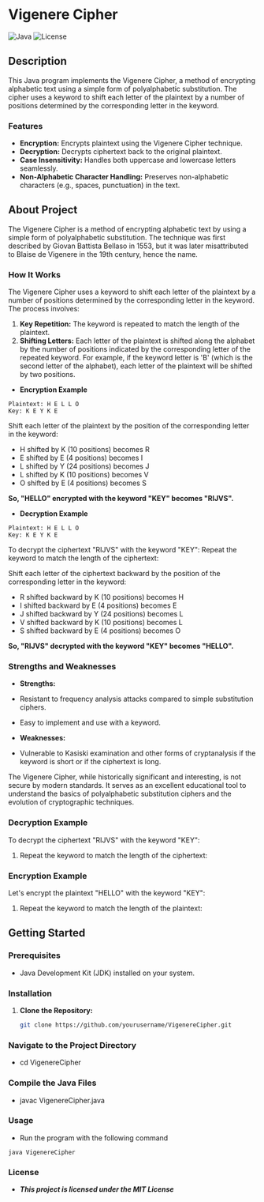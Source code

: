# Vigenere Cipher

![Java](https://img.shields.io/badge/Java-ED8B00?style=for-the-badge&logo=java&logoColor=white)
![License](https://img.shields.io/badge/License-MIT-blue.svg)


## Description

This Java program implements the Vigenere Cipher, a method of encrypting alphabetic text using a simple form of polyalphabetic substitution. The cipher uses a keyword to shift each letter of the plaintext by a number of positions determined by the corresponding letter in the keyword.

### Features

- **Encryption:** Encrypts plaintext using the Vigenere Cipher technique.
- **Decryption:** Decrypts ciphertext back to the original plaintext.
- **Case Insensitivity:** Handles both uppercase and lowercase letters seamlessly.
- **Non-Alphabetic Character Handling:** Preserves non-alphabetic characters (e.g., spaces, punctuation) in the text.

## About Project

The Vigenere Cipher is a method of encrypting alphabetic text by using a simple form of polyalphabetic substitution. The technique was first described by Giovan Battista Bellaso in 1553, but it was later misattributed to Blaise de Vigenere in the 19th century, hence the name.

### How It Works

The Vigenere Cipher uses a keyword to shift each letter of the plaintext by a number of positions determined by the corresponding letter in the keyword. The process involves:

1. **Key Repetition:** The keyword is repeated to match the length of the plaintext.
2. **Shifting Letters:** Each letter of the plaintext is shifted along the alphabet by the number of positions indicated by the corresponding letter of the repeated keyword. For example, if the keyword letter is 'B' (which is the second letter of the alphabet), each letter of the plaintext will be shifted by two positions.

- **Encryption Example**
```text
Plaintext: H E L L O
Key: K E Y K E
```
Shift each letter of the plaintext by the position of the corresponding letter in the keyword:
- H shifted by K (10 positions) becomes R
- E shifted by E (4 positions) becomes I
- L shifted by Y (24 positions) becomes J
- L shifted by K (10 positions) becomes V
- O shifted by E (4 positions) becomes S

**So, "HELLO" encrypted with the keyword
"KEY" becomes "RIJVS".**


- **Decryption  Example**
```text
Plaintext: H E L L O
Key: K E Y K E
```

To decrypt the ciphertext "RIJVS" with the keyword "KEY":
Repeat the keyword to match the length of the ciphertext:


Shift each letter of the ciphertext backward by the position of the corresponding letter in the keyword:
- R shifted backward by K (10 positions) becomes H
- I shifted backward by E (4 positions) becomes E
- J shifted backward by Y (24 positions) becomes L
- V shifted backward by K (10 positions) becomes L
- S shifted backward by E (4 positions) becomes O

**So, "RIJVS" decrypted with the keyword 
"KEY" becomes "HELLO".**



### Strengths and Weaknesses

- **Strengths:**
- Resistant to frequency analysis attacks compared to simple substitution ciphers.
- Easy to implement and use with a keyword.

- **Weaknesses:**
- Vulnerable to Kasiski examination and other forms of cryptanalysis if the keyword is short or if the ciphertext is long.

The Vigenere Cipher, while historically significant and interesting, is not secure by modern standards. It serves as an excellent educational tool to understand the basics of polyalphabetic substitution ciphers and the evolution of cryptographic techniques.





### Decryption Example

To decrypt the ciphertext "RIJVS" with the keyword "KEY":

1. Repeat the keyword to match the length of the ciphertext:


  
### Encryption Example

Let's encrypt the plaintext "HELLO" with the keyword "KEY":

1. Repeat the keyword to match the length of the plaintext:


## Getting Started

### Prerequisites

- Java Development Kit (JDK) installed on your system.

### Installation

1. **Clone the Repository:**
   ```sh
   git clone https://github.com/yourusername/VigenereCipher.git
   ```

### Navigate to the Project Directory

- cd VigenereCipher

###  Compile the Java Files

- javac VigenereCipher.java

### Usage

- Run the program with the following command
 ```text
 java VigenereCipher
 ```

### License

- ***This project is licensed under the MIT License***
